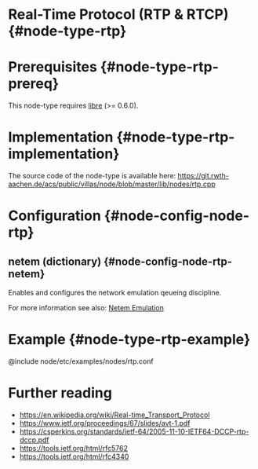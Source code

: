# Real-Time Protocol (RTP & RTCP) {#node-type-rtp}

# Prerequisites {#node-type-rtp-prereq}

This node-type requires [libre](http://www.creytiv.com/re.html) (>= 0.6.0).

# Implementation {#node-type-rtp-implementation}

The source code of the node-type is available here:
https://git.rwth-aachen.de/acs/public/villas/node/blob/master/lib/nodes/rtp.cpp

# Configuration {#node-config-node-rtp}

## netem (dictionary) {#node-config-node-rtp-netem}

Enables and configures the network emulation qeueing discipline.

For more information see also: [Netem Emulation](../netem.md)

# Example {#node-type-rtp-example}

@include node/etc/examples/nodes/rtp.conf

# Further reading

- https://en.wikipedia.org/wiki/Real-time_Transport_Protocol
- https://www.ietf.org/proceedings/67/slides/avt-1.pdf
- https://csperkins.org/standards/ietf-64/2005-11-10-IETF64-DCCP-rtp-dccp.pdf
- https://tools.ietf.org/html/rfc5762
- https://tools.ietf.org/html/rfc4340
